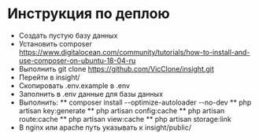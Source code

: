 # Инструкция по деплою

* Создать пустую базу данных
* Установить composer https://www.digitalocean.com/community/tutorials/how-to-install-and-use-composer-on-ubuntu-18-04-ru
* Выполнить git clone https://github.com/VicClone/insight.git
* Перейти в insight/
* Скопировать .env.example в .env
* Заполнить в .env данные для базы данных
* Выполнить:
** composer install --optimize-autoloader --no-dev
** php artisan key:generate
** php artisan config:cache
** php artisan route:cache
** php artisan view:cache
** php artisan storage:link
* В nginx или apache путь указывать к insight/public/
